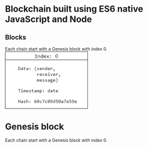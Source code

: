 # Blockchain built using ES6 native JavaScript and Node

## Blocks
Each chain start with a Genesis block with index 0.
![Block](block.png "Block")

# Genesis block
Each chain start with a Genesis block with index 0.
